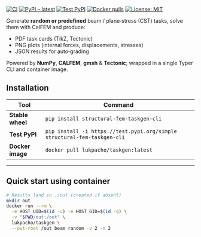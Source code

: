 [![CI](https://github.com/lukpacho/structural-fem-taskgen/actions/workflows/ci.yml/badge.svg)](https://github.com/lukpacho/structural-fem-taskgen/actions/workflows/ci.yml)
[![PyPI – latest](https://img.shields.io/pypi/v/structural_fem_taskgen_cli.svg)](https://pypi.org/project/structural-fem-taskgen-cli/)
[![Test PyPI](https://img.shields.io/badge/Test%20PyPI-β-lightgrey)](https://test.pypi.org/project/structural-fem-taskgen-cli/)
[![Docker pulls](https://img.shields.io/docker/pulls/lukpacho/taskgen)](https://hub.docker.com/r/lukpacho/taskgen)
[![License: MIT](https://img.shields.io/badge/License-MIT-blue.svg)](LICENSE)

Generate **random or predefined** beam / plane‑stress (CST) tasks, solve them
with CalFEM and produce:

* PDF task cards (TikZ, Tectonic)
* PNG plots (internal forces, displacements, stresses)
* JSON results for auto‑grading

Powered by **NumPy**, **CALFEM**, **gmsh** & **Tectonic**; wrapped in a single Typer CLI and container image.

## Installation

| Tool             | Command |
|------------------|---------|
| **Stable wheel** | `pip install structural-fem-taskgen-cli` |
| **Test PyPI**    | `pip install -i https://test.pypi.org/simple structural-fem-taskgen-cli` |
| **Docker image** | `docker pull lukpacho/taskgen:latest` |


---
## Quick start using container

```bash
# Results land in ./out (created if absent)
mkdir out
docker run --rm \
  -e HOST_UID=$(id -u) -e HOST_GID=$(id -g) \
  -v "$PWD/out:/out" \
  lukpacho/taskgen \
  --out-root /out beam random -v 2 -n 2
```
